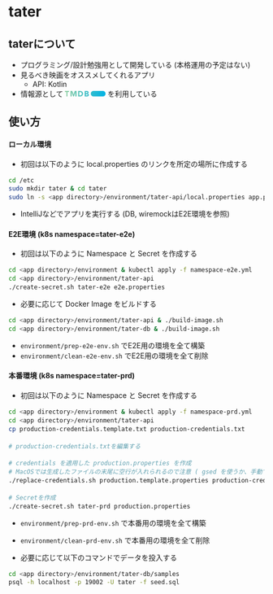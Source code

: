 # tater

## taterについて

* プログラミング/設計勉強用として開発している (本格運用の予定はない)
* 見るべき映画をオススメしてくれるアプリ
  * API: Kotlin
* 情報源として <a href="https://www.themoviedb.org/"><img src="tmdb-logo.svg" width="80" alt="The Movie DB Logo"></a> を利用している

## 使い方

#### ローカル環境

* 初回は以下のように local.properties のリンクを所定の場所に作成する

```bash
cd /etc
sudo mkdir tater & cd tater
sudo ln -s <app directory>/environment/tater-api/local.properties app.properties
```

* IntelliJなどでアプリを実行する (DB, wiremockはE2E環境を参照)

#### E2E環境 (k8s namespace=tater-e2e)

* 初回は以下のように Namespace と Secret を作成する

```bash
cd <app directory>/environment & kubectl apply -f namespace-e2e.yml
cd <app directory>/environment/tater-api
./create-secret.sh tater-e2e e2e.properties
```

* 必要に応じて Docker Image をビルドする

```bash
cd <app directory>/environment/tater-api & ./build-image.sh
cd <app directory>/environment/tater-db & ./build-image.sh
```

* `environment/prep-e2e-env.sh` でE2E用の環境を全て構築
* `environment/clean-e2e-env.sh` でE2E用の環境を全て削除

#### 本番環境 (k8s namespace=tater-prd)

* 初回は以下のように Namespace と Secret を作成する

```bash
cd <app directory>/environment & kubectl apply -f namespace-prd.yml
cd <app directory>/environment/tater-api
cp production-credentials.template.txt production-credentials.txt

# production-credentials.txtを編集する

# credentials を適用した production.properties を作成
# MacOSでは生成したファイルの末尾に空行が入れられるので注意 ( gsed を使うか、手動で空行を消すこと)
./replace-credentials.sh production.template.properties production-credentials.txt production.properties

# Secretを作成
./create-secret.sh tater-prd production.properties
```

* `environment/prep-prd-env.sh` で本番用の環境を全て構築
* `environment/clean-prd-env.sh` で本番用の環境を全て削除

* 必要に応じて以下のコマンドでデータを投入する

```bash
cd <app directory>/environment/tater-db/samples
psql -h localhost -p 19002 -U tater -f seed.sql
```